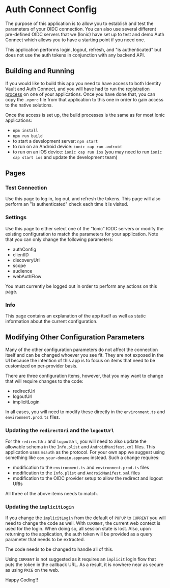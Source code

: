 # Auth Connect Config

The purpose of this application is to allow you to establish and test the parameters of your OIDC connection. You can
also use several different pre-defined OIDC servers that we (Ionic) have set up to test and demo Auth Connect which
allows you to have a starting point if you need one.

This application performs login, logout, refresh, and "is authenticated" but does not use the auth tokens in conjunction with any backend API.

## Building and Running

If you would like to build this app you need to have access to both Identity Vault and Auth Connect, and you will have had to run the <a href="https://ionic.io/docs/supported-plugins/setup#register-your-product-key" target="_blank">registration process</a> on one of your applications. Once you have done that, you can copy the `.npmrc` file from that application to this one in order to gain access to the native solutions.

Once the access is set up, the build processes is the same as for most Ionic applications:

- `npm install`
- `npm run build`
- to start a development server: `npm start`
- to run on an Android device: `ionic cap run android`
- to run on an iOS device: `ionic cap run ios` (you may need to run `ionic cap start ios` and update the development team)

## Pages

### Test Connection

Use this page to log in, log out, and refresh the tokens. This page will also perform an "is authenticated" check each time it is visited.

### Settings

Use this page to either select one of the "Ionic" IODC servers or modify the existing configuration to match the parameters for your application. Note that you can only change the following parameters:

- authConfig
- clientID
- discoveryUrl
- scope
- audience
- webAuthFlow

You must currently be logged out in order to perform any actions on this page.

### Info

This page contains an explanation of the app itself as well as static information about the current configuration.

## Modifying Other Configuration Parameters

Many of the other configuration parameters do not affect the connection itself and can be changed whoever you see fit.
They are not exposed in the UI because the intention of this app is to focus on items that need to be customized on
per-provider basis.

There are three configuration items, however, that you may want to change that will require changes to the code:

- redirectUri
- logoutUrl
- implicitLogin

In all cases, you will need to modify these directly in the `environment.ts` and `environment.prod.ts` files.

### Updating the `redirectUri` and the `logoutUrl`

For the `redirectUri` and `logoutUrl`, you will need to also update the allowable schema in the `Info.plist` and
`AndroidManifest.xml` files. This application uses `msauth` as the protocol. For your own app we suggest using
something like `com.your-domain.appname` instead. Such a change requires:

- modification to the `environment.ts` and `environment.prod.ts` files
- modification to the `Info.plist` and `AndroidManifest.xml` files
- modification to the OIDC provider setup to allow the redirect and logout URIs

All three of the above items needs to match.

### Updating the `implicitLogin`

If you change the `implicitLogin` from the default of `POPUP` to `CURRENT` you will need to change the code as well.
With `CURRENT`, the current web context is used for the login. When doing so, all session state is lost. Also, upon
returning to the application, the auth token will be provided as a query parameter that needs to be extracted.

The code needs to be changed to handle all of this.

Using `CURRENT` is not suggested as it requires an `implicit` login flow that puts the token in the callback URL.
As a result, it is nowhere near as secure as using `PKCE` on the web.

Happy Coding!!
